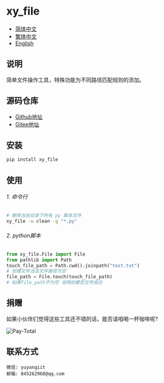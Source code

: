 <!--
 * @Author: yuyanget 845262968@qq.com
 * @Date: 2024-10-18 20:12:04
 * @LastEditors: yuyanget 845262968@qq.com
 * @LastEditTime: 2024-10-18 20:15:01
 * @FilePath: /xy_file/README.md
 * @Description: 这是默认设置,请设置`customMade`, 打开koroFileHeader查看配置 进行设置: https://github.com/OBKoro1/koro1FileHeader/wiki/%E9%85%8D%E7%BD%AE
-->
# xy_file

- [简体中文](readme/README_zh_CN.md)
- [繁体中文](readme/README_zh_TW.md)
- [English](readme/README_en.md)

## 说明
简单文件操作工具，特殊功能为不同路径匹配规则的添加。

## 源码仓库

- <a href="https://github.com/xy-base/xy_file.git" target="_blank">Github地址</a>  
- <a href="https://gitee.com/xy-base/xy_file.git" target="_blank">Gitee地址</a>

## 安装

```bash
pip install xy_file
```

## 使用

###### 1. 命令行

```bash
# 删除当前目录下所有 py 脚本文件
xy_file -w clean -g "*.py"
```

###### 2. python脚本

```python
from xy_file.File import File
from pathlib import Path
touch_file_path = Path.cwd().joinpath("test.txt")
# 创建文件当该文件路径为空
file_path = File.touch(touch_file_path)
# 如果file_path不为空 说明创建空文件成功
```

## 捐赠

如果小伙伴们觉得这些工具还不错的话，能否请咱喝一杯咖啡呢?  

![Pay-Total](./readme/Pay-Total.png)


## 联系方式

```
微信: yuyangiit
邮箱: 845262968@qq.com
```